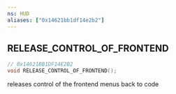 ```yaml
---
ns: HUD
aliases: ["0x14621bb1df14e2b2"]
---
```

## RELEASE_CONTROL_OF_FRONTEND

```c
// 0x14621BB1DF14E2B2
void RELEASE_CONTROL_OF_FRONTEND();
```

releases control of the frontend menus back to code

